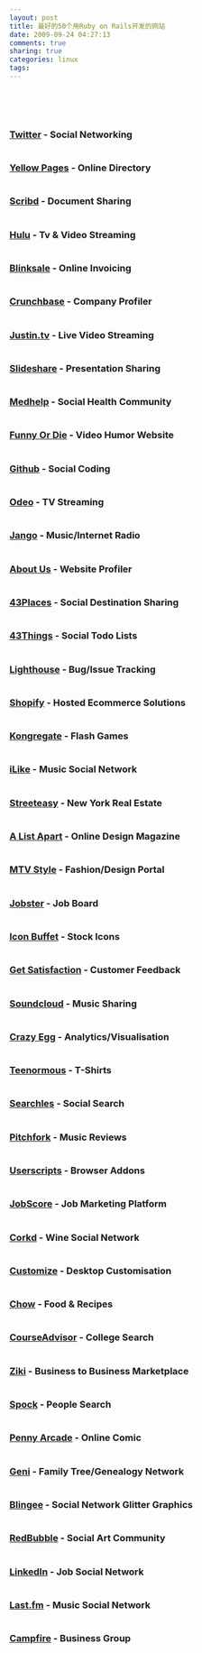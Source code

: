 ```yaml
---
layout: post
title: 最好的50个用Ruby on Rails开发的网站
date: 2009-09-24 04:27:13
comments: true
sharing: true
categories: linux
tags: 
---
```


<strong><span style="font-size: medium"></span></strong>
<p>
&nbsp;
</p>
<p>
&nbsp;
</p>
<h3>
<a href="http://twitter.com/">Twitter</a> - Social Networking</h3>
<p>
<img src="http://storecrowd.com/blog/wp-content/uploads/2009/04/1.png" alt="" />
</p>
<h3>
<a href="http://www.yellowpages.com/">Yellow Pages</a> - Online Directory</h3>
<p>
<img src="http://storecrowd.com/blog/wp-content/uploads/2009/04/2.png" alt="" />
</p>
<h3>
<a href="http://www.scribd.com/">Scribd</a> - Document Sharing</h3>
<p>
<img src="http://storecrowd.com/blog/wp-content/uploads/2009/04/3.png" alt="" />
</p>
<h3>
<a href="http://www.hulu.com/">Hulu</a> - Tv &amp; Video Streaming</h3>
<p>
<img src="http://storecrowd.com/blog/wp-content/uploads/2009/04/4.png" alt="" />
</p>
<h3>
<a href="http://www.blinksale.com/">Blinksale</a> - Online Invoicing</h3>
<p>
<img src="http://storecrowd.com/blog/wp-content/uploads/2009/04/5.png" alt="" />
</p>
<h3>
<a href="http://www.crunchbase.com/">Crunchbase</a> - Company Profiler</h3>
<p>
<img src="http://storecrowd.com/blog/wp-content/uploads/2009/04/6.png" alt="" />
</p>
<h3>
<a href="http://www.justin.tv/">Justin.tv</a> - Live Video Streaming</h3>
<p>
<img src="http://storecrowd.com/blog/wp-content/uploads/2009/04/7.png" alt="" />
</p>
<h3>
<a href="http://www.slideshare.net/">Slideshare</a> - Presentation Sharing</h3>
<p>
<img src="http://storecrowd.com/blog/wp-content/uploads/2009/04/8.png" alt="" />
</p>
<h3>
<a href="http://www.medhelp.org/">Medhelp</a> - Social Health Community</h3>
<p>
<img src="http://storecrowd.com/blog/wp-content/uploads/2009/04/9.png" alt="" />
</p>
<h3>
<a href="http://www.funnyordie.com/">Funny Or Die</a> - Video Humor Website</h3>
<p>
<img src="http://storecrowd.com/blog/wp-content/uploads/2009/04/10.png" alt="" />
</p>
<h3>
<a href="http://github.com/">Github</a> - Social Coding</h3>
<p>
<img src="http://storecrowd.com/blog/wp-content/uploads/2009/04/11.png" alt="" />
</p>
<h3>
<a href="http://odeo.com/">Odeo</a> - TV Streaming</h3>
<p>
<img src="http://storecrowd.com/blog/wp-content/uploads/2009/04/12.png" alt="" />
</p>
<h3>
<a href="http://www.jango.com/">Jango</a> - Music/Internet Radio</h3>
<p>
<img src="http://storecrowd.com/blog/wp-content/uploads/2009/04/13.png" alt="" />
</p>
<h3>
<a href="http://www.aboutus.org/">About Us</a> - Website Profiler</h3>
<p>
<img src="http://storecrowd.com/blog/wp-content/uploads/2009/04/14.png" alt="" />
</p>
<h3>
<a href="http://www.43places.com/">43Places</a> - Social Destination Sharing</h3>
<p>
<img src="http://storecrowd.com/blog/wp-content/uploads/2009/04/15.png" alt="" />
</p>
<h3>
<a href="http://www.43things.com/">43Things</a> - Social Todo Lists</h3>
<p>
<img src="http://storecrowd.com/blog/wp-content/uploads/2009/04/16.png" alt="" />
</p>
<h3>
<a href="http://lighthouseapp.com/">Lighthouse</a> - Bug/Issue Tracking</h3>
<p>
<img src="http://storecrowd.com/blog/wp-content/uploads/2009/04/17.png" alt="" />
</p>
<h3>
<a href="http://www.shopify.com/">Shopify</a> - Hosted Ecommerce Solutions</h3>
<p>
<img src="http://storecrowd.com/blog/wp-content/uploads/2009/04/18.png" alt="" />
</p>
<h3>
<a href="http://www.kongregate.com/">Kongregate</a> - Flash Games</h3>
<p>
<img src="http://storecrowd.com/blog/wp-content/uploads/2009/04/19.png" alt="" />
</p>
<h3>
<a href="http://www.ilike.com/">iLike</a> - Music Social Network</h3>
<p>
<img src="http://storecrowd.com/blog/wp-content/uploads/2009/04/20.png" alt="" />
</p>
<h3>
<a href="http://www.streeteasy.com/">Streeteasy</a> - New York Real Estate</h3>
<p>
<img src="http://storecrowd.com/blog/wp-content/uploads/2009/04/21.png" alt="" />
</p>
<h3>
<a href="http://www.alistapart.com/">A List Apart</a> - Online Design Magazine</h3>
<p>
<img src="http://storecrowd.com/blog/wp-content/uploads/2009/04/22.png" alt="" />
</p>
<h3>
<a href="http://style.mtv.com/">MTV Style</a> - Fashion/Design Portal</h3>
<p>
<img src="http://storecrowd.com/blog/wp-content/uploads/2009/04/23.png" alt="" />
</p>
<h3>
<a href="http://www.jobster.com/">Jobster</a> - Job Board</h3>
<p>
<img src="http://storecrowd.com/blog/wp-content/uploads/2009/04/24.png" alt="" />
</p>
<h3>
<a href="http://www.iconbuffet.com/">Icon Buffet</a> - Stock Icons</h3>
<p>
<img src="http://storecrowd.com/blog/wp-content/uploads/2009/04/25.png" alt="" />
</p>
<h3>
<a href="http://getsatisfaction.com/">Get Satisfaction</a> - Customer Feedback</h3>
<p>
<img src="http://storecrowd.com/blog/wp-content/uploads/2009/04/26.png" alt="" />
</p>
<h3>
<a href="http://soundcloud.com/">Soundcloud</a> - Music Sharing</h3>
<p>
<img src="http://storecrowd.com/blog/wp-content/uploads/2009/04/27.png" alt="" />
</p>
<h3>
<a href="http://crazyegg.com/">Crazy Egg</a> - Analytics/Visualisation</h3>
<p>
<img src="http://storecrowd.com/blog/wp-content/uploads/2009/04/28.png" alt="" />
</p>
<h3>
<a href="http://teenormous.com/">Teenormous</a> - T-Shirts</h3>
<p>
<img src="http://storecrowd.com/blog/wp-content/uploads/2009/04/29.png" alt="" />
</p>
<h3>
<a href="http://www.searchles.com/">Searchles</a> - Social Search</h3>
<p>
<img src="http://storecrowd.com/blog/wp-content/uploads/2009/04/30.png" alt="" />
</p>
<h3>
<a href="http://pitchfork.com/">Pitchfork</a> - Music Reviews</h3>
<p>
<img src="http://storecrowd.com/blog/wp-content/uploads/2009/04/31.png" alt="" />
</p>
<h3>
<a href="http://userscripts.org/">Userscripts</a> - Browser Addons</h3>
<p>
<img src="http://storecrowd.com/blog/wp-content/uploads/2009/04/32.png" alt="" />
</p>
<h3>
<a href="http://www.jobscore.com/">JobScore</a> - Job Marketing Platform</h3>
<p>
<img src="http://storecrowd.com/blog/wp-content/uploads/2009/04/33.png" alt="" />
</p>
<h3>
<a href="http://corkd.com/">Corkd</a> - Wine Social Network</h3>
<p>
<img src="http://storecrowd.com/blog/wp-content/uploads/2009/04/34.png" alt="" />
</p>
<h3>
<a href="http://customize.org/">Customize</a> - Desktop Customisation</h3>
<p>
<img src="http://storecrowd.com/blog/wp-content/uploads/2009/04/35.png" alt="" />
</p>
<h3>
<a href="http://www.chow.com/">Chow</a> - Food &amp; Recipes</h3>
<p>
<img src="http://storecrowd.com/blog/wp-content/uploads/2009/04/36.png" alt="" />
</p>
<h3>
<a href="http://www.courseadvisor.com/">CourseAdvisor</a> - College Search</h3>
<p>
<img src="http://storecrowd.com/blog/wp-content/uploads/2009/04/37.png" alt="" />
</p>
<h3>
<a href="http://www.ziki.com/">Ziki</a> - Business to Business Marketplace</h3>
<p>
<img src="http://storecrowd.com/blog/wp-content/uploads/2009/04/38.png" alt="" />
</p>
<h3>
<a href="http://www.spock.com/">Spock</a> - People Search</h3>
<p>
<img src="http://storecrowd.com/blog/wp-content/uploads/2009/04/39.png" alt="" />
</p>
<h3>
<a href="http://www.penny-arcade.com/">Penny Arcade</a> - Online Comic</h3>
<p>
<img src="http://storecrowd.com/blog/wp-content/uploads/2009/04/40.png" alt="" />
</p>
<h3>
<a href="http://www.geni.com/">Geni</a> - Family Tree/Genealogy Network</h3>
<p>
<img src="http://storecrowd.com/blog/wp-content/uploads/2009/04/41.png" alt="" />
</p>
<h3>
<a href="http://blingee.com/">Blingee</a> - Social Network Glitter Graphics</h3>
<p>
<img src="http://storecrowd.com/blog/wp-content/uploads/2009/04/42.png" alt="" />
</p>
<h3>
<a href="http://www.redbubble.com/">RedBubble</a> - Social Art Community</h3>
<p>
<img src="http://storecrowd.com/blog/wp-content/uploads/2009/04/43.png" alt="" />
</p>
<h3>
<a href="http://www.linkedin.com/">LinkedIn</a> - Job Social Network</h3>
<p>
<img src="http://storecrowd.com/blog/wp-content/uploads/2009/04/44.png" alt="" />
</p>
<h3>
<a href="http://www.last.fm/">Last.fm</a> - Music Social Network</h3>
<p>
<img src="http://storecrowd.com/blog/wp-content/uploads/2009/04/45.png" alt="" />
</p>
<h3>
<a href="http://campfirenow.com/">Campfire</a> - Business Group
